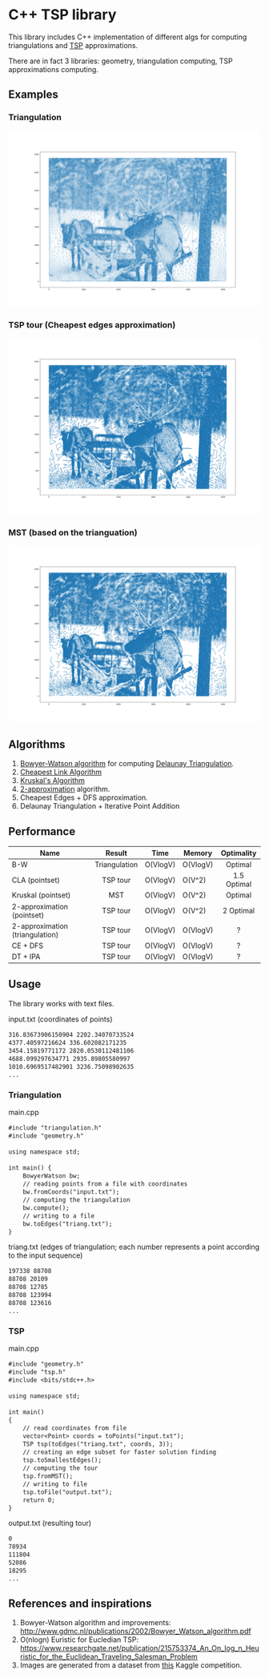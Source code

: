 # C++ TSP library

This library includes C++ implementation of different algs for computing triangulations and [TSP](https://en.wikipedia.org/wiki/Travelling_salesman_problem) approximations.

There are in fact 3 libraries: geometry, triangulation computing, TSP approximations computing.

## Examples
### Triangulation
![triang](Gallery/triangulation(ALL).png)
### TSP tour (Cheapest edges approximation)
![tsp](Gallery/improved(2).png)
### MST (based on the trianguation)
![mst](Gallery/MST(2.2).png)

## Algorithms

1. [Bowyer-Watson algorithm](https://en.wikipedia.org/wiki/Bowyer%E2%80%93Watson_algorithm) for computing [Delaunay Triangulation](https://en.wikipedia.org/wiki/Delaunay_triangulation).
2. [Cheapest Link Algorithm](http://www.jlmartin.faculty.ku.edu/courses/math105-F14/chapter6-part5.pdf)
3. [Kruskal's Algorithm](https://en.wikipedia.org/wiki/Kruskal%27s_algorithm)
4. [2-approximation](http://www.dis.uniroma1.it/~alberto/didattica/tcs-2011/alberto/TCS-approx-4.pdf) algorithm.
5. Cheapest Edges + DFS approximation.
6. Delaunay Triangulation + Iterative Point Addition

## Performance

| Name                            | Result        | Time     | Memory   | Optimality  |
| -                               | :-:           | -        | -        | :-:         |
| B-W                             | Triangulation | O(VlogV) | O(VlogV) | Optimal     |
| CLA (pointset)                  | TSP tour      | O(VlogV) | O(V^2)   | 1.5 Optimal |
| Kruskal (pointset)              | MST           | O(VlogV) | O(V^2)   | Optimal     |
| 2-approximation (pointset)      | TSP tour      | O(VlogV) | O(V^2)   | 2 Optimal   |
| 2-approximation (triangulation) | TSP tour      | O(VlogV) | O(VlogV) | ?           |
| CE + DFS                        | TSP tour      | O(VlogV) | O(VlogV) | ?           |
| DT + IPA                        | TSP tour      | O(VlogV) | O(VlogV) | ?           |


## Usage

The library works with text files.

input.txt (coordinates of points)
```
316.83673906150904 2202.34070733524
4377.40597216624 336.602082171235
3454.15819771172 2820.0530112481106
4688.099297634771 2935.89805580997
1010.6969517482901 3236.75098902635
...
```

### Triangulation
main.cpp
```
#include "triangulation.h"
#include "geometry.h"

using namespace std;

int main() {
    BowyerWatson bw;
    // reading points from a file with coordinates
    bw.fromCoords("input.txt");
    // computing the triangulation
    bw.compute();
    // writing to a file
    bw.toEdges("triang.txt");
}
```

triang.txt (edges of triangulation; each number represents a point according to the input sequence)
```
197338 88708
88708 20109
88708 12785
88708 123994
88708 123616
...
```

### TSP
main.cpp
```
#include "geometry.h"
#include "tsp.h"
#include <bits/stdc++.h>

using namespace std;

int main()
{
    // read coordinates from file
    vector<Point> coords = toPoints("input.txt");
    TSP tsp(toEdges("triang.txt", coords, 3));
    // creating an edge subset for faster solution finding
    tsp.toSmallestEdges();
    // computing the tour
    tsp.fromMST();
    // writing to file
    tsp.toFile("output.txt");
    return 0;
}
```

output.txt (resulting tour)
```
0
78934
111804
52086
18295
...
```

## References and inspirations

1. Bowyer-Watson algorithm and improvements: http://www.gdmc.nl/publications/2002/Bowyer_Watson_algorithm.pdf
2. O(nlogn) Euristic for Eucledian TSP: https://www.researchgate.net/publication/215753374_An_On_log_n_Heuristic_for_the_Euclidean_Traveling_Salesman_Problem
3. Images are generated from a dataset from [this](https://www.kaggle.com/c/traveling-santa-2018-prime-paths) Kaggle competition.
